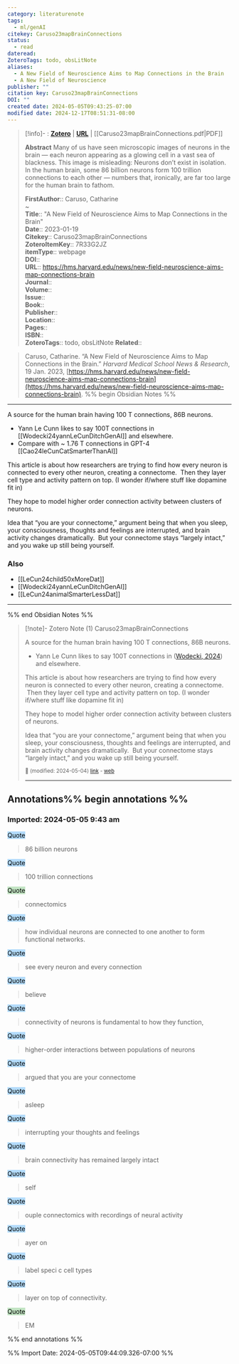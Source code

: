 ```yaml
---
category: literaturenote
tags:
  - ml/genAI
citekey: Caruso23mapBrainConnections
status:
  - read
dateread: 
ZoteroTags: todo, obsLitNote
aliases:
  - A New Field of Neuroscience Aims to Map Connections in the Brain
  - A New Field of Neuroscience
publisher: ""
citation key: Caruso23mapBrainConnections
DOI: ""
created date: 2024-05-05T09:43:25-07:00
modified date: 2024-12-17T08:51:31-08:00
---
```


> [!info]- : [**Zotero**](zotero://select/library/items/7R33G2JZ)   | [**URL**](https://hms.harvard.edu/news/new-field-neuroscience-aims-map-connections-brain) | [[Caruso23mapBrainConnections.pdf|PDF]]
>
> 
> **Abstract**
> Many of us have seen microscopic images of neurons in the brain — each neuron appearing as a glowing cell in a vast sea of blackness. This image is misleading: Neurons don’t exist in isolation. In the human brain, some 86 billion neurons form 100 trillion connections to each other — numbers that, ironically, are far too large for the human brain to fathom.
> 
> 
> **FirstAuthor**:: Caruso, Catharine  
~    
> **Title**:: "A New Field of Neuroscience Aims to Map Connections in the Brain"  
> **Date**:: 2023-01-19  
> **Citekey**:: Caruso23mapBrainConnections  
> **ZoteroItemKey**:: 7R33G2JZ  
> **itemType**:: webpage  
> **DOI**::   
> **URL**:: https://hms.harvard.edu/news/new-field-neuroscience-aims-map-connections-brain  
> **Journal**::   
> **Volume**::   
> **Issue**::   
> **Book**::   
> **Publisher**::   
> **Location**::    
> **Pages**::   
> **ISBN**::   
> **ZoteroTags**:: todo, obsLitNote
> **Related**:: 

> Caruso, Catharine. “A New Field of Neuroscience Aims to Map Connections in the Brain.” _Harvard Medical School News & Research_, 19 Jan. 2023, [https://hms.harvard.edu/news/new-field-neuroscience-aims-map-connections-brain](https://hms.harvard.edu/news/new-field-neuroscience-aims-map-connections-brain).
%% begin Obsidian Notes %%
___
 
 A source for the human brain having 100 T connections, 86B neurons.
> 
 - Yann Le Cunn likes to say 100T connections in [[Wodecki24yannLeCunDitchGenAI]] and elsewhere.
 - Compare with ~ 1.76 T connections in GPT-4 [[Cao24leCunCatSmarterThanAI]]

 This article is about how researchers are trying to find how every neuron is connected to every other neuron, creating a connectome.  Then they layer cell type and activity pattern on top. (I wonder if/where stuff like dopamine fit in)

 They hope to model higher order connection activity between clusters of neurons.

 Idea that “you are your connectome,” argument being that when you sleep, your consciousness, thoughts and feelings are interrupted, and brain activity changes dramatically.  But your connectome stays “largely intact,” and you wake up still being yourself.
### Also
- [[LeCun24child50xMoreDat]]
- [[Wodecki24yannLeCunDitchGenAI]]
- [[LeCun24animalSmarterLessDat]]
___
%% end Obsidian Notes %%

> [!note]- Zotero Note (1)
> Caruso23mapBrainConnections
> 
> A source for the human brain having 100 T connections, 86B neurons.
> 
> - Yann Le Cunn likes to say 100T connections in ([Wodecki, 2024](zotero://select/library/items/SUISKUY6)) and elsewhere.
> 
> This article is about how researchers are trying to find how every neuron is connected to every other neuron, creating a connectome.  Then they layer cell type and activity pattern on top. (I wonder if/where stuff like dopamine fit in)
> 
> They hope to model higher order connection activity between clusters of neurons.
> 
> Idea that “you are your connectome,” argument being that when you sleep, your consciousness, thoughts and feelings are interrupted, and brain activity changes dramatically.  But your connectome stays “largely intact,” and you wake up still being yourself.
> 
> <small>📝️ (modified: 2024-05-04) [link](zotero://select/library/items/JTD86JVY) - [web](http://zotero.org/users/60638/items/JTD86JVY)</small>
>  
> ---


## Annotations%% begin annotations %%



### Imported: 2024-05-05 9:43 am



<mark style="background-color: #b3dbfb">Quote</mark>
> 86 billion neurons

<mark style="background-color: #b3dbfb">Quote</mark>
> 100 trillion connections

<mark style="background-color: #c2e4c3">Quote</mark>
> connectomics

<mark style="background-color: #b3dbfb">Quote</mark>
> how individual neurons are connected to one another to form functional networks.

<mark style="background-color: #b3dbfb">Quote</mark>
> see every neuron and every connection

<mark style="background-color: #b3dbfb">Quote</mark>
> believe

<mark style="background-color: #b3dbfb">Quote</mark>
> connectivity of neurons is fundamental to how they function,

<mark style="background-color: #b3dbfb">Quote</mark>
> higher-order interactions between populations of neurons

<mark style="background-color: #b3dbfb">Quote</mark>
> argued that you are your connectome

<mark style="background-color: #b3dbfb">Quote</mark>
> asleep

<mark style="background-color: #b3dbfb">Quote</mark>
> interrupting your thoughts and feelings

<mark style="background-color: #b3dbfb">Quote</mark>
> brain connectivity has remained largely intact

<mark style="background-color: #b3dbfb">Quote</mark>
> self

<mark style="background-color: #b3dbfb">Quote</mark>
> ouple connectomics with recordings of neural activity

<mark style="background-color: #b3dbfb">Quote</mark>
> ayer on

<mark style="background-color: #b3dbfb">Quote</mark>
> label speci c cell types

<mark style="background-color: #b3dbfb">Quote</mark>
> layer on top of connectivity.

<mark style="background-color: #c2e4c3">Quote</mark>
> EM


%% end annotations %%



%% Import Date: 2024-05-05T09:44:09.326-07:00 %%
